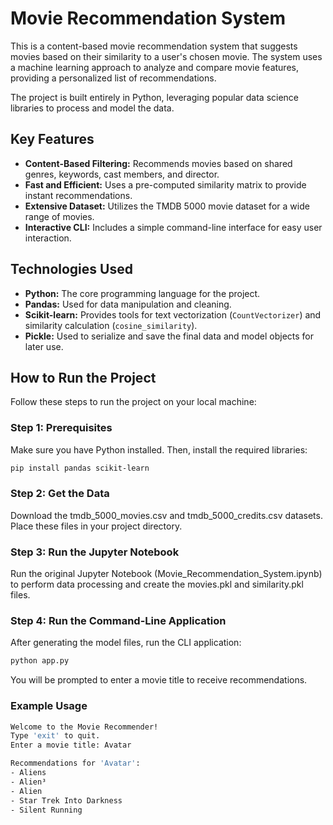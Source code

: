 # Movie Recommendation System

This is a content-based movie recommendation system that suggests movies based on their similarity to a user's chosen movie. The system uses a machine learning approach to analyze and compare movie features, providing a personalized list of recommendations.

The project is built entirely in Python, leveraging popular data science libraries to process and model the data.

## Key Features

- **Content-Based Filtering:** Recommends movies based on shared genres, keywords, cast members, and director.
- **Fast and Efficient:** Uses a pre-computed similarity matrix to provide instant recommendations.
- **Extensive Dataset:** Utilizes the TMDB 5000 movie dataset for a wide range of movies.
- **Interactive CLI:** Includes a simple command-line interface for easy user interaction.

## Technologies Used

- **Python:** The core programming language for the project.
- **Pandas:** Used for data manipulation and cleaning.
- **Scikit-learn:** Provides tools for text vectorization (`CountVectorizer`) and similarity calculation (`cosine_similarity`).
- **Pickle:** Used to serialize and save the final data and model objects for later use.

## How to Run the Project

Follow these steps to run the project on your local machine:

### Step 1: Prerequisites

Make sure you have Python installed. Then, install the required libraries:

```bash
pip install pandas scikit-learn
```

### Step 2: Get the Data

Download the tmdb_5000_movies.csv and tmdb_5000_credits.csv datasets.
Place these files in your project directory.

### Step 3: Run the Jupyter Notebook

Run the original Jupyter Notebook (Movie_Recommendation_System.ipynb) to perform data processing and create the movies.pkl and similarity.pkl files.

### Step 4: Run the Command-Line Application

After generating the model files, run the CLI application:

```bash
python app.py

```

You will be prompted to enter a movie title to receive recommendations.

### Example Usage

```bash
Welcome to the Movie Recommender!
Type 'exit' to quit.
Enter a movie title: Avatar

Recommendations for 'Avatar':
- Aliens
- Alien³
- Alien
- Star Trek Into Darkness
- Silent Running
```

